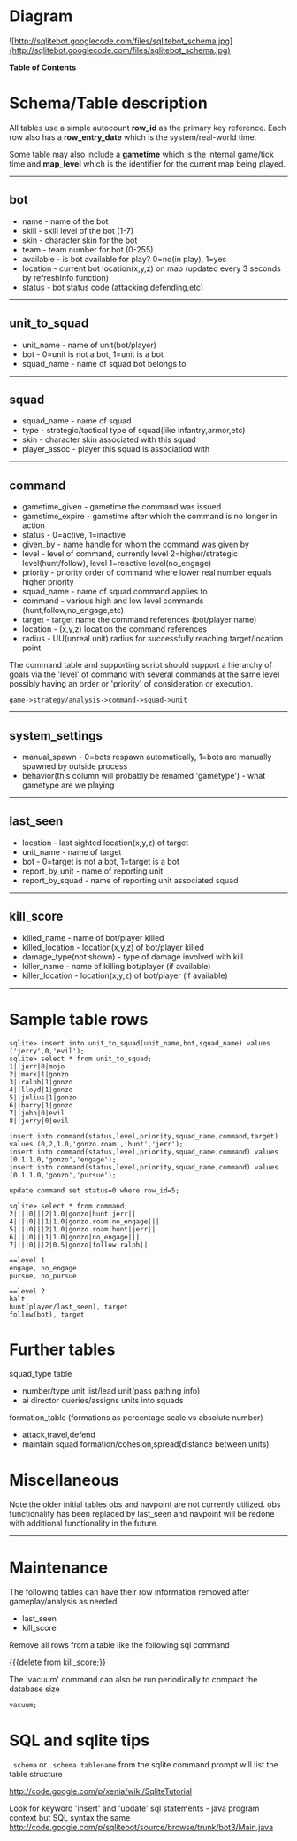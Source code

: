 # Diagram #

![http://sqlitebot.googlecode.com/files/sqlitebot_schema.jpg](http://sqlitebot.googlecode.com/files/sqlitebot_schema.jpg)

**Table of Contents**


# Schema/Table description #

All tables use a simple autocount **row\_id** as the primary key reference.  Each row also has a **row\_entry\_date** which is the system/real-world time.

Some table may also include a **gametime** which is the internal game/tick time and **map\_level** which is the identifier for the current map being played.


---

## bot ##
  * name - name of the bot
  * skill - skill level of the bot (1-7)
  * skin - character skin for the bot
  * team - team number for bot (0-255)
  * available - is bot available for play? 0=no(in play), 1=yes
  * location - current bot location(x,y,z) on map (updated every 3 seconds by refreshInfo function)
  * status - bot status code (attacking,defending,etc)


---

## unit\_to\_squad ##
  * unit\_name - name of unit(bot/player)
  * bot - 0=unit is not a bot, 1=unit is a bot
  * squad\_name - name of squad bot belongs to


---

## squad ##
  * squad\_name - name of squad
  * type - strategic/tactical type of squad(like infantry,armor,etc)
  * skin - character skin associated with this squad
  * player\_assoc - player this squad is associatiod with


---

## command ##
  * gametime\_given - gametime the command was issued
  * gametime\_expire - gametime after which the command is no longer in action
  * status - 0=active, 1=inactive
  * given\_by - name handle for whom the command was given by
  * level - level of command, currently level 2=higher/strategic level(hunt/follow), level 1=reactive level(no\_engage)
  * priority - priority order of command where lower real number equals higher priority
  * squad\_name - name of squad command applies to
  * command - various high and low level commands (hunt,follow,no\_engage,etc)
  * target - target name the command references (bot/player name)
  * location - (x,y,z) location the command references
  * radius - UU(unreal unit) radius for successfully reaching target/location point

The command table and supporting script should support a hierarchy of goals via the 'level' of command with several commands at the same level possibly having an order or 'priority' of consideration or execution.

`game->strategy/analysis->command->squad->unit`


---

## system\_settings ##
  * manual\_spawn - 0=bots respawn automatically, 1=bots are manually spawned by outside process
  * behavior(this column will probably be renamed 'gametype') - what gametype are we playing


---

## last\_seen ##
  * location - last sighted location(x,y,z) of target
  * unit\_name - name of target
  * bot - 0=target is not a bot, 1=target is a bot
  * report\_by\_unit - name of reporting unit
  * report\_by\_squad - name of reporting unit associated squad


---

## kill\_score ##
  * killed\_name - name of bot/player killed
  * killed\_location - location(x,y,z) of bot/player killed
  * damage\_type(not shown) - type of damage involved with kill
  * killer\_name - name of killing bot/player (if available)
  * killer\_location - location(x,y,z) of bot/player (if available)

---

# Sample table rows #

```
sqlite> insert into unit_to_squad(unit_name,bot,squad_name) values ('jerry',0,'evil');
sqlite> select * from unit_to_squad;
1||jerr|0|mojo
2||mark|1|gonzo
3||ralph|1|gonzo
4||lloyd|1|gonzo
5||julius|1|gonzo
6||barry|1|gonzo
7||john|0|evil
8||jerry|0|evil
```

```
insert into command(status,level,priority,squad_name,command,target) values (0,2,1.0,'gonzo.roam','hunt','jerr');
insert into command(status,level,priority,squad_name,command) values (0,1,1.0,'gonzo','engage');
insert into command(status,level,priority,squad_name,command) values (0,1,1.0,'gonzo','pursue');

update command set status=0 where row_id=5;

sqlite> select * from command;
2||||0|||2|1.0|gonzo|hunt|jerr||
4||||0|||1|1.0|gonzo.roam|no_engage|||
5||||0|||2|1.0|gonzo.roam|hunt|jerr||
6||||0|||1|1.0|gonzo|no_engage|||
7||||0|||2|0.5|gonzo|follow|ralph||
```

```
==level 1
engage, no_engage
pursue, no_pursue

==level 2
halt
hunt(player/last_seen), target
follow(bot), target
```

# Further tables #

squad\_type table
  * number/type unit list/lead unit(pass pathing info)
  * ai director queries/assigns units into squads

formation\_table (formations as percentage scale vs absolute number)
  * attack,travel,defend
  * maintain squad formation/cohesion,spread(distance between units)

# Miscellaneous #

Note the older initial tables obs and navpoint are not currently utilized.  obs functionality has been replaced by last\_seen and navpoint will be redone with additional functionality in the future.


---

# Maintenance #

The following tables can have their row information removed after gameplay/analysis as needed
  * last\_seen
  * kill\_score

Remove all rows from a table like the following sql command

{{{delete from kill\_score;}}

The 'vacuum' command can also be run periodically to compact the database size

`vacuum;`

# SQL and sqlite tips #

`.schema` or `.schema tablename` from the sqlite command prompt will list the table structure

http://code.google.com/p/xenia/wiki/SqliteTutorial

Look for keyword 'insert' and 'update' sql statements - java program context but SQL syntax the same
http://code.google.com/p/sqlitebot/source/browse/trunk/bot3/Main.java


